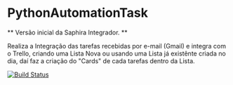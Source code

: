 # PythonAutomationTask
** Versão inicial da Saphira Integrador. **

Realiza a Integração das tarefas recebidas por e-mail (Gmail) e integra com o Trello, criando uma Lista Nova ou usando uma Lista já existênte criada no dia, daí faz a criação do "Cards" de cada tarefas dentro da Lista.

[![Build Status](https://travis-ci.com/masilvaarcs/PythonAutomationTask.svg?token=LWnLRCYkbj6hnz1Hfr9G&branch=master)](https://travis-ci.com/masilvaarcs/PythonAutomationTask)
